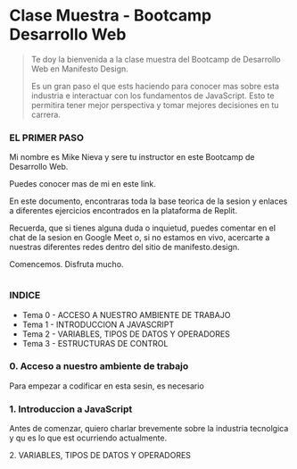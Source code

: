 # Clase Muestra - Bootcamp Desarrollo Web

> Te doy la bienvenida a la clase muestra del Bootcamp de Desarrollo Web en Manifesto Design.
>
> Es un gran paso el que ests haciendo para conocer mas sobre esta industria e interactuar con los fundamentos de JavaScript. Esto te permitira tener mejor perspectiva y tomar mejores decisiones en tu carrera.
>
>

### EL PRIMER PASO

Mi nombre es Mike Nieva y sere tu instructor en este Bootcamp de Desarrollo Web.

Puedes conocer mas de mi en este link.

En este documento, encontraras toda la base teorica de la sesion y enlaces a diferentes ejercicios encontrados en la plataforma de Replit.

Recuerda, que si tienes alguna duda o inquietud, puedes comentar en el chat de la sesion en Google Meet o, si no estamos en vivo, acercarte a nuestras diferentes redes dentro del sitio de manifesto.design.

Comencemos. Disfruta mucho.

<figure><img src="https://media.giphy.com/media/l3V0dy1zzyjbYTQQM/giphy.gif" alt=""><figcaption></figcaption></figure>

### INDICE

* Tema 0 - ACCESO A NUESTRO AMBIENTE DE TRABAJO
* Tema 1 - INTRODUCCION A JAVASCRIPT
* Tema 2 - VARIABLES, TIPOS DE DATOS Y OPERADORES
* Tema 3 - ESTRUCTURAS DE CONTROL



### 0. Acceso a nuestro ambiente de trabajo



Para empezar a codificar en esta sesin, es necesario



### 1. Introduccion a JavaScript



Antes de comenzar, quiero charlar brevemente sobre la industria tecnolgica y qu es lo que est ocurriendo actualmente.







2\. VARIABLES, TIPOS DE DATOS Y OPERADORES





